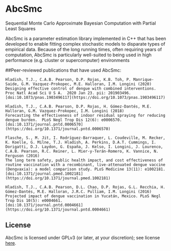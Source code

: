 # AbcSmc
Sequential Monte Carlo Approximate Bayesian Computation with Partial Least Squares

AbcSmc is a parameter estimation library implemented in C++ that has been developed to enable
fitting complex stochastic models to disparate types of empirical data.  Because of the long
running times, often requiring years of computation, AbcSmc is particularly well-suited to being
used in high performance (e.g. cluster or supercomputer) environments

##Peer-reviewed publications that have used AbcSmc:

    Hladish, T.J., C.A.B. Pearson, D.P. Rojas, K.B. Toh, P. Manrique-Saide, G.M. Vazquez-Prokopec, M.E. Halloran, I.M. Longini (2020)
    Designing effective control of dengue with combined interventions. Proc Natl Acad Sci U S A.  2020 Jan 23. pii: 201903496.
    [doi:10.1073/pnas.1903496117](https://doi.org/10.1073/pnas.1903496117)

    Hladish, T.J., C.A.B. Pearson, D.P. Rojas, H. Gómez-Dantés, M.E. Halloran, G.M. Vazquez-Prokopec, I.M. Longini (2018)
    Forecasting the effectiveness of indoor residual spraying for reducing dengue burden.  PLoS Negl Trop Dis 12(6): e0006570.
    [doi:10.1371/journal.pntd.0006570](https://doi.org/10.1371/journal.pntd.0006570)

    Flasche, S., M. Jit, I. Rodríguez-Barraquer, L. Coudeville, M. Recker, K. Koelle, G. Milne, T.J. Hladish, A. Perkins, D.A.T. Cummings, I. Dorigatti, D.J. Laydon, G. España, J. Kelso, I. Longini, J. Lourenco, C.A.B. Pearson, R.C. Reiner, L. Mier-y-Terán-Romero, K. Vannice, N. Ferguson (2016)
    The long term safety, public health impact, and cost effectiveness of routine vaccination with a recombinant, live-attenuated dengue vaccine (Dengvaxia): a model comparison study. PLoS Medicine 13(11): e1002181.
    [doi:10.1371/journal.pmed.1002181](https://doi.org/10.1371/journal.pmed.1002181)

    Hladish, T.J., C.A.B. Pearson, D.L. Chao, D.P. Rojas, G.L. Recchia, H. Gómez-Dantés, M.E. Halloran, J.R.C. Pulliam, I.M. Longini (2016)
    Projected impact of dengue vaccination in Yucatán, Mexico. PLoS Negl Trop Dis 10(5): e0004661.
    [doi:10.1371/journal.pntd.0004661](https://doi.org/10.1371/journal.pntd.0004661)

## License
AbcSmc is licensed under GPLv3 (or later, at your discretion); see license [here](LICENSE).
